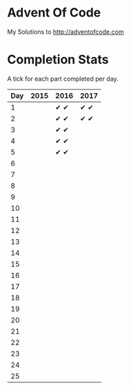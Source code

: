﻿# Advent Of Code
My Solutions to http://adventofcode.com

# Completion Stats

A tick for each part completed per day.

| Day | 2015 | 2016 | 2017 |
|-----|------|------|------|
| 1   |      | ✔ ✔ | ✔ ✔ |
| 2   |      | ✔ ✔ | ✔ ✔ |
| 3   |      | ✔ ✔ |      |
| 4   |      | ✔ ✔ |      |
| 5   |      | ✔ ✔ |      |
| 6   |      |      |      |
| 7   |      |      |      |
| 8   |      |      |      |
| 9   |      |      |      |
| 10  |      |      |      |
| 11  |      |      |      |
| 12  |      |      |      |
| 13  |      |      |      |
| 14  |      |      |      |
| 15  |      |      |      |
| 16  |      |      |      |
| 17  |      |      |      |
| 18  |      |      |      |
| 19  |      |      |      |
| 20  |      |      |      |
| 21  |      |      |      |
| 22  |      |      |      |
| 23  |      |      |      |
| 24  |      |      |      |
| 25  |      |      |      |
